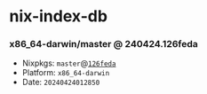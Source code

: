 # nix-index-db
### x86_64-darwin/master @ 240424.126feda
- Nixpkgs: `master`@[`126feda`](https://github.com/NixOS/nixpkgs/commit/126feda42027e7c3d7fe8ecfd31b7680eddaa444)
- Platform: `x86_64-darwin`
- Date: `20240424012850`
